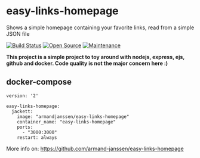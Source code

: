 # easy-links-homepage
Shows a simple homepage containing your favorite links, read from a simple JSON file

[![Build Status](https://travis-ci.org/armand-janssen/easy-links-homepage.svg?branch=master)](https://travis-ci.org/armand-janssen/easy-links-homepage)
[![Open Source](https://img.shields.io/badge/Open%20Source-100%25-green.svg)](https://shields.io/)
[![Maintenance](https://img.shields.io/badge/Maintained%3F-Yes-green.svg)](https://github.com/armand-janssen/easy-links-homepage/graphs/commit-activity)

**This project is a simple project to toy around with nodejs, express, ejs, github and docker. Code quality is not the major concern here :)**

## docker-compose
```docker-compose
version: '2'

easy-links-homepage:
  jackett:
    image: "armandjanssen/easy-links-homepage"
    container_name: "easy-links-homepage"
    ports:
      - "3000:3000"
    restart: always
```

More info on: https://github.com/armand-janssen/easy-links-homepage
